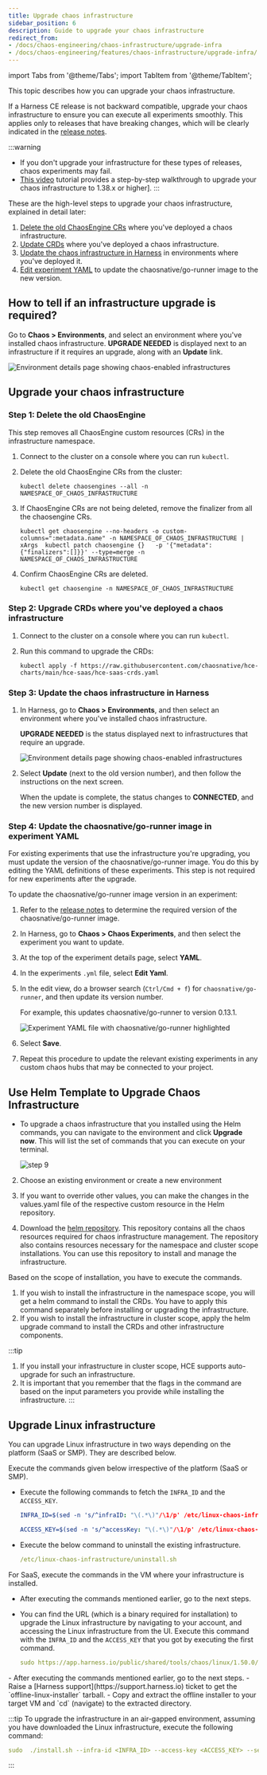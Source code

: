 ```yaml
---
title: Upgrade chaos infrastructure
sidebar_position: 6
description: Guide to upgrade your chaos infrastructure
redirect_from:
- /docs/chaos-engineering/chaos-infrastructure/upgrade-infra
- /docs/chaos-engineering/features/chaos-infrastructure/upgrade-infra/
---
```


import Tabs from '@theme/Tabs';
import TabItem from '@theme/TabItem';

This topic describes how you can upgrade your chaos infrastructure.

If a Harness CE release is not backward compatible, upgrade your chaos infrastructure to ensure you can execute all experiments smoothly. This applies only to releases that have breaking changes, which will be clearly indicated in the [release notes](/release-notes/chaos-engineering).

:::warning
- If you don't upgrade your infrastructure for these types of releases, chaos experiments may fail.
- [This video](https://youtu.be/fAnsGqkcdkc) tutorial provides a step-by-step walkthrough to upgrade your chaos infrastructure to 1.38.x or higher].
:::

These are the high-level steps to upgrade your chaos infrastructure, explained in detail later:

1. [Delete the old ChaosEngine CRs](#step-1-delete-the-old-chaosengine) where you've deployed a chaos infrastructure.
1. [Update CRDs](#step-2-upgrade-crds-where-youve-deployed-a-chaos-infrastructure) where you've deployed a chaos infrastructure.
1. [Update the chaos infrastructure in Harness](#step-3-update-the-chaos-infrastructure-in-harness) in environments where you've deployed it.
1. [Edit experiment YAML](#step-4-update-the-chaosnativego-runner-image-in-experiment-yaml) to update the chaosnative/go-runner image to the new version.

## How to tell if an infrastructure upgrade is required?

Go to **Chaos > Environments**, and select an environment where you've installed chaos infrastructure.  **UPGRADE NEEDED** is displayed next to an infrastructure if it requires an upgrade, along with an **Update** link.

![Environment details page showing chaos-enabled infrastructures](./static/upgrade/chaos-infra-upgrade-needed.png)


## Upgrade your chaos infrastructure

### Step 1: Delete the old ChaosEngine

This step removes all ChaosEngine custom resources (CRs) in the infrastructure namespace.

1. Connect to the cluster on a console where you can run `kubectl`.
1. Delete the old ChaosEngine CRs from the cluster:

	```
	kubectl delete chaosengines --all -n NAMESPACE_OF_CHAOS_INFRASTRUCTURE
	```

1. If ChaosEngine CRs are not being deleted, remove the finalizer from all the chaosengine CRs.

	```
	kubectl get chaosengine --no-headers -o custom-columns=":metadata.name" -n NAMESPACE_OF_CHAOS_INFRASTRUCTURE | xArgs  kubectl patch chaosengine {}   -p '{"metadata":{"finalizers":[]}}' --type=merge -n NAMESPACE_OF_CHAOS_INFRASTRUCTURE
	```

1. Confirm ChaosEngine CRs are deleted.

	```
	kubectl get chaosengine -n NAMESPACE_OF_CHAOS_INFRASTRUCTURE
	```

### Step 2: Upgrade CRDs where you've deployed a chaos infrastructure

1. Connect to the cluster on a console where you can run `kubectl`.
2. Run this command to upgrade the CRDs:

	```
	kubectl apply -f https://raw.githubusercontent.com/chaosnative/hce-charts/main/hce-saas/hce-saas-crds.yaml
	```

### Step 3: Update the chaos infrastructure in Harness

1. In Harness, go to **Chaos > Environments**, and then select an environment where you've installed chaos infrastructure.

	**UPGRADE NEEDED** is the status displayed next to infrastructures that require an upgrade.

	![Environment details page showing chaos-enabled infrastructures](./static/upgrade/chaos-infra-upgrade-needed.png)

1. Select **Update** (next to the old version number), and then follow the instructions on the next screen.

	When the update is complete, the status changes to **CONNECTED**, and the new version number is displayed.

### Step 4: Update the chaosnative/go-runner image in experiment YAML

For existing experiments that use the infrastructure you're upgrading, you must update the version of the chaosnative/go-runner image. You do this by editing the YAML definitions of these experiments. This step is not required for new experiments after the upgrade.

To update the chaosnative/go-runner image version in an experiment:

1. Refer to the [release notes](/release-notes/chaos-engineering) to determine the required version of the chaosnative/go-runner image.

1. In Harness, go to **Chaos > Chaos Experiments**, and then select the experiment you want to update.

1. At the top of the experiment details page, select **YAML**.

1. In the experiments `.yml` file, select **Edit Yaml**.

1. In the edit view, do a browser search (`Ctrl/Cmd + f`) for `chaosnative/go-runner`, and then update its version number.

	For example, this updates chaosnative/go-runner to version 0.13.1.

	![Experiment YAML file with chaosnative/go-runner highlighted](./static/upgrade/chaos-infra-update-go-runner.png)

1. Select **Save**.

1. Repeat this procedure to update the relevant existing experiments in any custom chaos hubs that may be connected to your project.

## Use Helm Template to Upgrade Chaos Infrastructure

* To upgrade a chaos infrastructure that you installed using the Helm commands, you can navigate to the environment and click **Upgrade now**. This will list the set of commands that you can execute on your terminal.

  ![step 9](./static/enable-disable/upgrade-9.png)

2. Choose an existing environment or create a new environment

3. If you want to override other values, you can make the changes in the values.yaml file of the respective custom resource in the Helm repository.
1. Download the [helm repository](https://github.com/harness/chaos-infra-helm-chart). This repository contains all the chaos resources required for chaos infrastructure management. The repository also contains resources necessary for the namespace and cluster scope installations. You can use this repository to install and manage the infrastructure.

Based on the scope of installation, you have to execute the commands.

1. If you wish to install the infrastructure in the namespace scope, you will get a helm command to install the CRDs. You have to apply this command separately before installing or upgrading the infrastructure.
2. If you wish to install the infrastructure in cluster scope, apply the helm upgrade command to install the CRDs and other infrastructure components.

:::tip
1. If you install your infrastructure in cluster scope, HCE supports auto-upgrade for such an infrastructure.
2. It is important that you remember that the flags in the command are based on the input parameters you provide while installing the infrastructure.
:::

## Upgrade Linux infrastructure

You can upgrade Linux infrastructure in two ways depending on the platform (SaaS or SMP). They are described below.

Execute the commands given below irrespective of the platform (SaaS or SMP).

- Execute the following commands to fetch the `INFRA_ID` and the `ACCESS_KEY`.

	```yaml
	INFRA_ID=$(sed -n 's/^infraID: "\(.*\)"/\1/p' /etc/linux-chaos-infrastructure/config.yaml)
	```

	```yaml
	ACCESS_KEY=$(sed -n 's/^accessKey: "\(.*\)"/\1/p' /etc/linux-chaos-infrastructure/config.yaml)
	```

- Execute the below command to uninstall the existing infrastructure.

	```yaml
	/etc/linux-chaos-infrastructure/uninstall.sh
	```

For SaaS, execute the commands in the VM where your infrastructure is installed.

<Tabs>
<TabItem value="SaaS">

- After executing the commands mentioned earlier, go to the next steps.

- You can find the URL (which is a binary required for installation) to upgrade the Linux infrastructure by navigating to your account, and accessing the Linux infrastructure from the UI. Execute this command with the `INFRA_ID` and the `ACCESS_KEY` that you got by executing the first command.

	```yaml
	sudo https://app.harness.io/public/shared/tools/chaos/linux/1.50.0/install.sh | bash /dev/stdin --infra-id <INFRA_ID> --access-key <ACCESS_KEY> --server-url https://<YOUR_IP>/chaos/lserver/api
	```

</TabItem>

<TabItem value="SMP">
- After executing the commands mentioned earlier, go to the next steps.
- Raise a [Harness support](https://support.harness.io) ticket to get the `offline-linux-installer` tarball.
- Copy and extract the offline installer to your target VM and `cd` (navigate) to the extracted directory.

:::tip
To upgrade the infrastructure in an air-gapped environment, assuming you have downloaded the Linux infrastructure, execute the following command:

```yaml
sudo  ./install.sh --infra-id <INFRA_ID> --access-key <ACCESS_KEY> --server-url https://<YOUR_IP>chaos/lserver/api
```
:::

</TabItem>

</Tabs>

